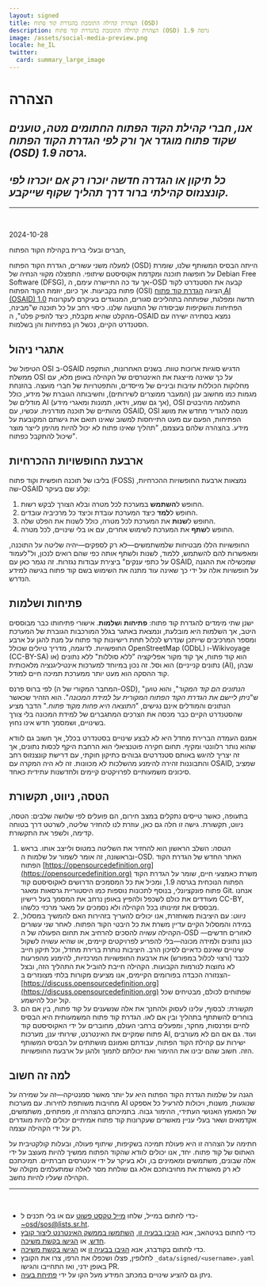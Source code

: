 ```yaml
---
layout: signed
title: הצהרת קהילה התומכת בהגדרת קוד פתוח (OSD)
description: הצהרת קהילה התומכת בהגדרת קוד פתוח (OSD) גרסה 1.9
image: /assets/social-media-preview.png
locale: he_IL
twitter:
  card: summary_large_image
---
```


# **הצהרה**

## *אנו, חברי קהילת הקוד הפתוח החתומים מטה, טוענים שקוד פתוח מוגדר אך ורק לפי הגדרת הקוד הפתוח (OSD) גרסה 1.9.*

## *כל תיקון או הגדרה חדשה יוכרו רק אם יוכרזו לפי קונצנזוס קהילתי ברור דרך תהליך שקוף שייקבע.*

---
<br>

2024-10-28

חברים ובעלי ברית בקהילת הקוד הפתוח,

למעלה משני עשורים, הגדרת הקוד הפתוח (OSD) הייתה הבסיס המשותף שלנו, שומרת על חופשות תוכנה ומקדמת אקוסיסטם שיתופי. התפצלה מקווי הנחיה של Debian Free Software (DFSG), אך עד כה התיישרה עימם, ה-OSD קבעה את הסטנדרט לקוד פתוח בקביעות. אך כיום, יוזמת הקוד הפתוח (OSI) הציגה [הגדרת קוד פתוח AI (OSAID) 1.0](https://opensource.org/ai/open-source-ai-definition) חדשה ומפלגת, שפותחה בתהליכים סגורים, המנוגדים בעיקרם לעקרונות הפתיחות והשקיפות שביסודה של התנועה שלנו. כיסוי רחב על כל תוכנה ש"מבינה, מהקלט שהיא מקבלת, כיצד להפיק פלט", ה-OSAID נמצא בסתירה ישירה עם הסטנדרט הקיים, נכשל הן בפתיחות והן בשלמות.

## אתגרי ניהול

הטיפול של OSI ב-OSAID הדגיש סוגיות ארוכות טווח. בשנים האחרונות, הותקפה ממשלת OSI על כך שאינה מייצגת את האינטרסים של הקהילה באופן מלא, עם מחלוקות הכוללות עזיבות וביניים של מייסדים, והתפטרויות של חברי מועצה. בהזנחת מגמות כמו מחשוב ענן (המעבר ממוצרים לשירותים), וחשיבותה הגוברת של מידע, כולל מודלים של AI (אך גם שמע, וידאו, תמונות ומאגרי מידע), OSI התעלמה מהיבטים מהותיים של תוכנה מודרנית. עכשיו, עם OSAID, OSI מנסה להגדיר מחדש את מושג הפתיחות, הפעם עם מעט התייחסות למשוב שאינו תואם את גישתם המקובעת על מידע. בהצהרה שלהם בעצמם, "תהליך שאינו פתוח לא יכול להיות מהימן לייצר מוצר שיכול להתקבל כפתוח".

## ארבעת החופשויות ההכרחיות

בליבו של תוכנה חופשית וקוד פתוח (FOSS) נמצאות ארבעת החופשויות ההכרחיות, שה-OSAID קלע שם בעיקר:

1. החופש ל**השתמש** במערכת לכל מטרה ובלא הצורך לבקש רשות.
2. החופש ל**למד** כיצד המערכת עובדת וכיצד כל מרכיביה עובדים.
3. החופש ל**שנות** את המערכת לכל מטרה, כולל לשנות את הפלט שלה.
4. החופש ל**שתף** את המערכת לשימוש אחרים, עם או בלי שינויים, לכל מטרה.

החופשויות הללו מבטיחות שלמשתמשים—לא רק לספקים—יהיה שליטה על התוכנה, ומאפשרות להם להשתמש, ללמוד, לשנות ולשתף אותה כפי שהם רואים לנכון, ול"לעמוד על כתפי ענקים" ביצירת עבודות נגזרות. זה נגמר כאן עם OSAID, שמכשילה את ההגנה על חופשויות אלה על ידי כך שאינה עוד מתנה את השימוש בשם קוד פתוח בגישה למידע הנדרש.

## פתיחות ושלמות

ישנן שתי מימדים להגדרת קוד פתוח: **פתיחות** ו**שלמות**. אישורי פתיחותו כבר מבוססים היטב, אך השלמות היא מובלעת, ונמצאת באתגר בגלל המורכבות הגוברת של המערכת ומספר המרכיבים שייתכן שנדרש לכלול תחת רישיונות קוד פתוח על מנת להגן על ארבע החופשויות. לדוגמה, מדריך טיולים שכולל OpenStreetMap (ODbL) ו-Wikivoyage (CC-BY-SA) הוא קוד פתוח, אך קוד מקור אפליקציה "ללא סוללות" ללא נתונים (או נתונים קנייניים) הוא וסל. זה נכון במיוחד למערכות אינטיליגנציה מלאכותית (AI), שבהן קוד ההסקה הוא מעט יותר ממערכת תמיכה חיים למודל.

לפי ברוס פרנס (המחבר המקורי של ה-OSD), "*הנתונים הם קוד המקור*", והוא טוען ש"*ניתן ליישם את הגדרת הקוד הפתוח המקורית על למידת המכונה*". הוא הזהיר שכאשר הנתונים והמודלים אינם נגישים, "*התוצאה היא פחות מקוד פתוח.*" הדבר מציע שהסטנדרט הקיים כבר מכסה את הצרכים המתגברים של למידת המכונה בלי צורך בשינויים, ושמסמך חדש אינו נחוץ.

אמנם העמדה הברירת מחדל היא לא לבצע שינויים בסטנדרט בכלל, אך חשוב גם לוודא שהוא נותר רלוונטי ומקיף. תחום חקירה פוטנציאלי הוא הרחבת היקף לכסות נתונים, אך זה יצריך להיגש באותם סטנדרטים גבוהים כתיקון חוקתי, עם דרישת קונצנזוס רחב והתבוננות זהירה להימנע מהשלכות לא מכוונות. זה לא היה המקרה עם OSAID, שמציב סיכונים משמעותיים לפרויקטים קיימים ולחדשנות עתידית כאחד.

## הטסה, ניווט, תקשורת

בתעופה, כאשר טייסים נתקלים במצב חירום, הם פועלים לפי שלושה שלבים: הטסה, ניווט, תקשורת. גישה זו חלה גם כאן, עוזרת לנו להחזיר שליטה, לשרטט דרך בטוחה קדימה, ולשפר את התקשורת.

1.	*הטסה*: השלב הראשון הוא להחזיר את השליטה במטוס ולייצב אותו. בראש ובראשונה, זה אומר לשמור על שלמות ה-OSD. האתר החדש של הגדרת הקוד הפתוח [https://opensourcedefinition.org](https://opensourcedefinition.org) משרת כאמצעי חיים, שומר על הגדרת הקוד הפתוח הנוכחית בגרסה 1.9, ומכיל את כל המסמכים הדרושים לאקוסיסטם קוד פתוח פונקציונלי, בנוסף לתכונות נוספות כמו היסטוריית גרסאות ומאגר Git. אנחנו מעודדים את כולם לשכפל ולהפיץ באופן נרחב את המסמך בעל רישיון CC-BY, מבססים את זמינותו בכל הקהילה ולא נסמכים על מאגר מרכזי כלשהו.
2.	*ניווט*: עם היציבות משוחזרת, אנו יכולים להעריך בזהירות האם להמשיך במסלול, במידה והמסלול הקיים עדיין משרת את כל היבטי הקוד הפתוח. לאחר שני עשורים הקהילה עשויה להסכים להרחיב את תחום הפעולה של ה-OSD לאזורים חדשים—כגון נתונים ולמידה מכונה—בלי להפריע לפרויקטים קיימים, או שהיא עשויה לשקול שינויים שאינם כדאיים לסיכון הרב. היציבות נותרת ברירת מחדל, וכל תיקון חייב לכבד (ורצוי לכלול במפורש) את ארבעת החופשויות המרכזיות, להימנע מהפרעות לא נחוצות לנורמות הקבועות. הקהילה חייבת להוביל את התהליך הזה, ובצל הצנזורה הכבדה בפורומים הקיימים, אנו מציעים מקורות בלתי מצונזרים ב-[https://discuss.opensourcedefinition.org](https://discuss.opensourcedefinition.org) שפתוחים לכולם, מבטיחים שכל קול יוכל להישמע.
3.	*תקשורת*: לבסוף, עלינו לעסוק ולהחנך את אלה שנשענים על קוד פתוח, בין אם הם בוחרים להשתתף בתהליך ובין אם לאו. הגדרת קוד פתוח המשמעותית היא הבסיס לחיים ופרנסות, מחקר, ומפעלים ברחבי העולם, מחוברים על ידי האקוסיסטם קוד פתוח שמקיים את האינטרנט, שירותי ענן, מערכות AI, ועוד. גם אם הם לא מעורבים ישירות עם קהילת הקוד הפתוח, עבודתם ואמונם מושתתים על הבסיס המשותף הזה. חשוב שהם יבינו את ההימור ואת יכולתם לתמוך ולהגן על ארבעת החופשויות.

## למה זה חשוב

הגנה על שלמות הגדרת הקוד הפתוח היא על יותר מאשר סמנטיקה—זה על שמירה על מחויבות משותפת לחירות. עם מערכות AI שנוגעות, משנות, ויכולות להרעיל כל אספקט של המאמץ האנושי העתידי, ההימור גבוה. בתמיכתם בהצהרה זו, מפתחים, משתמשים, אקדמאים ושאר בעלי עניין מאשרים שעקרונות קוד פתוח אמיתיים יכולים להיות מוגדרים רק על ידי הקהילה עצמה.

חתימה על הצהרה זו היא פעולת תמיכה בשקיפות, שיתוף פעולה, ובעלות קולקטיבית על האתוס של קוד פתוח. יחד, אנו יכולים לוודא שהקוד הפתוח ממשיך להיות מעוצב על ידי אלה שבונים, משתמשים ומאמינים בו, ולא בעיקר על ידי אינטרסים חברתיים. תמיכתכם לא רק מאשרת את מחויבותכם אלא גם שולחת מסר לאלה שמתעלמים מקולה של הקהילה שעליו להיות נחשב.

---
<br>

- כדי לחתום במייל, שלחו [מייל טקסט פשוט](https://useplaintext.email/) עם או בלי תכנים ל-[~osd/sos@lists.sr.ht](mailto:~osd/sos@lists.sr.ht).
- כדי לחתום בגיטהאב, אנא [הגיבו בבעיה זו](https://github.com/OpenSourceDefinition/SaveOpenSource/issues/1), [השתמשו בממשק האינטרנט ליצור קובץ חדש](https://github.com/OpenSourceDefinition/SaveOpenSource/new/master/_data/signed), או [הגישו בקשת משיכה](https://github.com/OpenSourceDefinition/SaveOpenSource/pulls).
- כדי לחתום בקודברג, אנא [הגיבו בבעיה זו](https://codeberg.org/osd/sos/issues/1) או [הגישו בקשת משיכה](https://codeberg.org/osd/sos/pulls).
- לחלופין, פצלו ושכפלו את הרפו, צרו את הקובץ `_data/signed/<username>.yaml` באופן ידני, ואז התחייבו והגישו PR.
- ניתן גם להציע שינויים במכתב המידע מעל הקו על ידי [פתיחת בעיה](https://codeberg.org/osd/sos/issues).